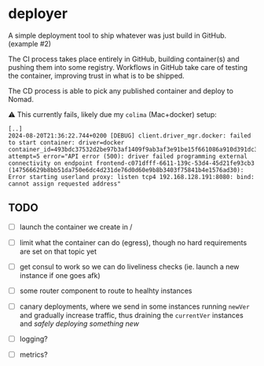 # deployer

A simple deployment tool to ship whatever was just build in GitHub. (example #2)

The CI process takes place entirely in GitHub, building container(s) and pushing them into some registry.
Workflows in GitHub take care of testing the container, improving trust in what is to be shipped.

The CD process is able to pick any published container and deploy to Nomad.

:warning: This currently fails, likely due my `colima` (Mac+docker) setup:

```
[..]
2024-08-20T21:36:22.744+0200 [DEBUG] client.driver_mgr.docker: failed to start container: driver=docker container_id=493bdc37532d2be97b3af1409f9ab3af3e91be15f661086a910d391dc3fbe139 attempt=5 error="API error (500): driver failed programming external connectivity on endpoint frontend-c071dfff-6611-139c-53d4-45d21fe93cb3 (147566629b8bb51da750e6dc4d231de76d0d60e9b8b3403f75841b4e1576ad30): Error starting userland proxy: listen tcp4 192.168.128.191:8080: bind: cannot assign requested address"
```

## TODO

- [ ] launch the container we create in /
- [ ] limit what the container can do (egress), though no hard requirements are set on that topic yet
- [ ] get consul to work so we can do liveliness checks (ie. launch a new instance if one goes afk)
- [ ] some router component to route to healhty instances
- [ ] canary deployments, where we send in some instances running `newVer` and gradually increase traffic, thus draining the `currentVer` instances and _safely deploying something new_
- [ ] logging?
- [ ] metrics?

